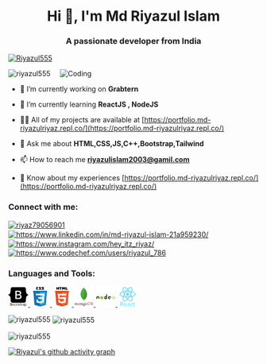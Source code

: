
<h1 align="center">Hi 👋, I'm Md Riyazul Islam</h1>
<h3 align="center">A passionate developer from India</h3>

<p align="left"> <a href="https://github.com/ryo-ma/github-profile-trophy"><img src="https://github-profile-trophy.vercel.app/?username=Riyazul555" alt="Riyazul555" /></a> </p>

<img align="right" alt="Coding" width="400" src="https://cdn.dribbble.com/users/1162077/screenshots/3848914/programmer.gif">

<p align="left"> <img src="https://komarev.com/ghpvc/?username=riyazul555&label=Profile%20views&color=0e75b6&style=flat" alt="riyazul555" /> </p>

- 🔭 I’m currently working on **Grabtern**

- 🌱 I’m currently learning **ReactJS , NodeJS**

- 👨‍💻 All of my projects are available at [https://portfolio.md-riyazulriyaz.repl.co/](https://portfolio.md-riyazulriyaz.repl.co/)

- 💬 Ask me about **HTML,CSS,JS,C++,Bootstrap,Tailwind**

- 📫 How to reach me **riyazulislam2003@gamil.com**

- 📄 Know about my experiences [https://portfolio.md-riyazulriyaz.repl.co/](https://portfolio.md-riyazulriyaz.repl.co/)

<h3 align="left">Connect with me:</h3>
<p align="left">
<a href="https://twitter.com/riyaz79056901" target="blank"><img align="center" src="https://raw.githubusercontent.com/rahuldkjain/github-profile-readme-generator/master/src/images/icons/Social/twitter.svg" alt="riyaz79056901" height="30" width="40" /></a>
<a href="https://linkedin.com/in/https://www.linkedin.com/in/md-riyazul-islam-21a959230/" target="blank"><img align="center" src="https://raw.githubusercontent.com/rahuldkjain/github-profile-readme-generator/master/src/images/icons/Social/linked-in-alt.svg" alt="https://www.linkedin.com/in/md-riyazul-islam-21a959230/" height="30" width="40" /></a>
<a href="https://instagram.com/https://www.instagram.com/hey_itz_riyaz/" target="blank"><img align="center" src="https://raw.githubusercontent.com/rahuldkjain/github-profile-readme-generator/master/src/images/icons/Social/instagram.svg" alt="https://www.instagram.com/hey_itz_riyaz/" height="30" width="40" /></a>
<a href="https://www.codechef.com/users/https://www.codechef.com/users/riyazul_786" target="blank"><img align="center" src="https://cdn.jsdelivr.net/npm/simple-icons@3.1.0/icons/codechef.svg" alt="https://www.codechef.com/users/riyazul_786" height="30" width="40" /></a>
</p>

<h3 align="left">Languages and Tools:</h3>
<p align="left"> <a href="https://getbootstrap.com" target="_blank" rel="noreferrer"> <img src="https://raw.githubusercontent.com/devicons/devicon/master/icons/bootstrap/bootstrap-plain-wordmark.svg" alt="bootstrap" width="40" height="40"/> </a> <a href="https://www.w3schools.com/css/" target="_blank" rel="noreferrer"> <img src="https://raw.githubusercontent.com/devicons/devicon/master/icons/css3/css3-original-wordmark.svg" alt="css3" width="40" height="40"/> </a> <a href="https://www.w3.org/html/" target="_blank" rel="noreferrer"> <img src="https://raw.githubusercontent.com/devicons/devicon/master/icons/html5/html5-original-wordmark.svg" alt="html5" width="40" height="40"/> </a> <a href="https://www.mongodb.com/" target="_blank" rel="noreferrer"> <img src="https://raw.githubusercontent.com/devicons/devicon/master/icons/mongodb/mongodb-original-wordmark.svg" alt="mongodb" width="40" height="40"/> </a> <a href="https://nodejs.org" target="_blank" rel="noreferrer"> <img src="https://raw.githubusercontent.com/devicons/devicon/master/icons/nodejs/nodejs-original-wordmark.svg" alt="nodejs" width="40" height="40"/> </a> <a href="https://reactjs.org/" target="_blank" rel="noreferrer"> <img src="https://raw.githubusercontent.com/devicons/devicon/master/icons/react/react-original-wordmark.svg" alt="react" width="40" height="40"/> </a> </p>

<p><img align="left" src="https://github-readme-stats.vercel.app/api/top-langs?username=riyazul555&show_icons=true&locale=en&layout=compact" alt="riyazul555" /></p>

<p>&nbsp;<img align="center" src="https://github-readme-stats.vercel.app/api?username=riyazul555&show_icons=true&locale=en" alt="riyazul555" /></p>

<p><img align="center" src="https://github-readme-streak-stats.herokuapp.com/?user=Riyazul555&" alt="riyazul555" /></p>

[![Riyazul's github activity graph](https://github-readme-activity-graph.cyclic.app/graph?username=Riyazul555&theme=xcode)](https://git.io/Riyazul555)
